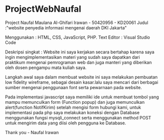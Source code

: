 # ProjectWebNaufal
Project Naufal Maulana Al-Ghifari Irawan - 50420956 - KD20061
Judul :"website penyedia informasi mengenai daerah DKI Jakarta"

Menggunakan : HTML, CSS, JavaScript, PHP.
Text Editor : Visual Studio Code

Deskripsi singkat :
Website ini saya kerjakan secara bertahap karena saya ingin mengimplementasikan materi yang sudah
saya dapatkan dari praktikum mengenai pemrograman web dan juga manteri yang diberikan oleh dosen pengampu mata kuliah saya.

Langkah awal saya dalam membuat website ini saya melakukan pembuatan low fidelity wireframe, sebagai desain kasar.lalu saya mencari dari berbagai sumber mengenai penggunaan font serta pewarnaan pada website.

Pada implementasi javascript saya memiliki ide untuk membuat tombol yang mampu memunculkan form (Function popup) dan juga memunculkan alert(function NotifKirim) setelah mengisi form hubungi kami, untuk implementasi pada php saya melakukan koneksi dengan Database menggunakan fungsi mysqli_connect serta menggunakan method POST untuk mengirim data yang diisi oleh pengguna ke Database.

Thank you - Naufal Irawan